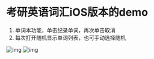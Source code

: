 考研英语词汇iOS版本的demo
=================
1. 单词本功能，单击纪录单词，再次单击取消
2. 每次打开随机显示单词列表，也可手动选择随机

![img](https://github.com/xixi197/english/raw/HEAD/iPhoneAll.png)
![img](https://github.com/xixi197/english/raw/HEAD/iPhoneNew.png)